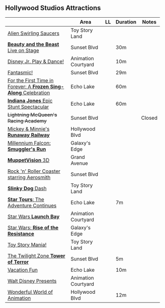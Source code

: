 ## Hollywood Studios Attractions


|            | Area | LL | Duration | Notes |
|------------|------|----|----------|-------|
|[Alien Swirling Saucers](https://disneyworld.disney.go.com/attractions/hollywood-studios/alien-swirling-saucers/)|Toy Story Land| | |
|[**Beauty and the Beast** Live on Stage](https://disneyworld.disney.go.com/entertainment/hollywood-studios/beauty-and-the-beast-live-on-stage/)|Sunset Blvd| |30m| |
|[Disney Jr. Play & Dance!](https://disneyworld.disney.go.com/entertainment/hollywood-studios/disney-junior-play-dance/)|Animation Courtyard| |10m| |
|[Fantasmic!](https://disneyworld.disney.go.com/entertainment/hollywood-studios/fantasmic/)|Sunset Blvd| |29m| |
|[For the First Time in Forever: A **Frozen Sing-Along** Celebration](https://disneyworld.disney.go.com/entertainment/hollywood-studios/frozen-sing-along-celebration/)|Echo Lake| |60m|
|[**Indiana Jones** Epic Stunt Spectacular](https://disneyworld.disney.go.com/entertainment/hollywood-studios/indiana-jones-epic-stunt-spectacular/)|Echo Lake| |60m| |
|~~Lightning McQueen's Racing Academy~~|Sunset Blvd| | |Closed|
|[Mickey & Minnie's **Runaway Railway**](https://disneyworld.disney.go.com/attractions/hollywood-studios/mickey-minnies-runaway-railway/)|Hollywood Blvd| | | |
|[Millennium Falcon: **Smuggler's Run**](https://disneyworld.disney.go.com/attractions/hollywood-studios/millennium-falcon-smugglers-run/)|Galaxy's Edge| | | |
|[**MuppetVision** 3D](https://disneyworld.disney.go.com/attractions/hollywood-studios/muppet-vision-3d/)|Grand Avenue| | |
|[Rock 'n' Roller Coaster starring Aerosmith](https://disneyworld.disney.go.com/attractions/hollywood-studios/rock-and-roller-coaster-starring-aerosmith/)|Sunset Blvd| | | |
|[**Slinky Dog** Dash](https://disneyworld.disney.go.com/attractions/hollywood-studios/slinky-dog-dash/)|Toy Story Land| | |
|[**Star Tours**: The Adventure Continues](https://disneyworld.disney.go.com/attractions/hollywood-studios/star-tours/)|Echo Lake| |7m| |
|[Star Wars **Launch Bay**](https://disneyworld.disney.go.com/attractions/hollywood-studios/star-wars-launch-bay/)|Animation Courtyard| | | |
|[Star Wars: **Rise of the Resistance**](https://disneyworld.disney.go.com/attractions/hollywood-studios/star-wars-rise-of-the-resistance/)|Galaxy's Edge| | | |
|[Toy Story Mania!](https://disneyworld.disney.go.com/attractions/hollywood-studios/toy-story-mania/)|Toy Story Land| | | |
|[The Twilight Zone **Tower of Terror**](https://disneyworld.disney.go.com/attractions/hollywood-studios/twilight-zone-tower-of-terror/)|Sunset Blvd| |5m| |
|[Vacation Fun](https://disneyworld.disney.go.com/attractions/hollywood-studios/vacation-fun/)|Echo Lake| |10m| |
|[Walt Disney Presents](https://disneyworld.disney.go.com/attractions/hollywood-studios/walt-disney-presents/)|Animation Courtyard| | | |
|[Wonderful World of Animation](https://disneyworld.disney.go.com/entertainment/hollywood-studios/wonderful-world-of-animation/)|Hollywood Blvd| |12m| |

